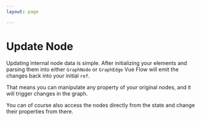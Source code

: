 ```yaml
---
layout: page

---
```


# Update Node

Updating internal node data is simple.
After initializing your elements and parsing them into either `GraphNode` or `GraphEdge`
Vue Flow will emit the changes back into your initial `ref`.

That means you can manipulate any property of your original nodes, and it will trigger changes in the graph.

You can of course also access the nodes directly from the state and change their properties from there.

<div class="mt-6">
  <client-only>
    <Suspense>
      <Repl example="updateNode"></Repl>
    </Suspense>
  </client-only>
</div>
